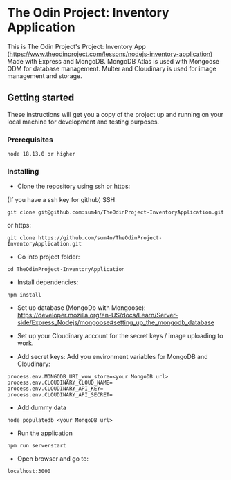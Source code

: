 # The Odin Project: Inventory Application

This is The Odin Project's Project: Inventory App (https://www.theodinproject.com/lessons/nodejs-inventory-application)
Made with Express and MongoDB. MongoDB Atlas is used with Mongoose ODM for database management.
Multer and Cloudinary is used for image management and storage.

## Getting started

These instructions will get you a copy of the project up and running on your local machine for development and testing purposes.

### Prerequisites

```
node 18.13.0 or higher
```

### Installing

- Clone the repository using ssh or https:

(If you have a ssh key for github) SSH:

```
git clone git@github.com:sum4n/TheOdinProject-InventoryApplication.git
```

or https:

```
git clone https://github.com/sum4n/TheOdinProject-InventoryApplication.git
```

- Go into project folder:

```
cd TheOdinProject-InventoryApplication
```

- Install dependencies:

```
npm install
```

- Set up database (MongoDb with Mongoose):
  https://developer.mozilla.org/en-US/docs/Learn/Server-side/Express_Nodejs/mongoose#setting_up_the_mongodb_database

- Set up your Cloudinary account for the secret keys / image uploading to work.

- Add secret keys:
  Add you environment variables for MongoDB and Cloudinary:

```
process.env.MONGODB_URI_wow_store=<your MongoDB url>
process.env.CLOUDINARY_CLOUD_NAME=
process.env.CLOUDINARY_API_KEY=
process.env.CLOUDINARY_API_SECRET=
```

- Add dummy data

```
node populatedb <your MongoDB url>
```

- Run the application

```
npm run serverstart
```

- Open browser and go to:

```
localhost:3000
```
